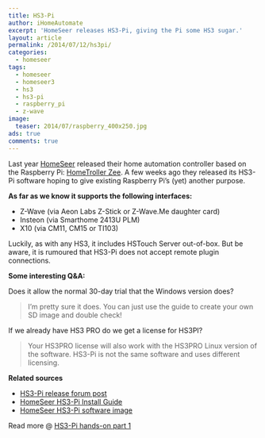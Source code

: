 ```yaml
---
title: HS3-Pi
author: iHomeAutomate
excerpt: 'HomeSeer releases HS3-Pi, giving the Pi some HS3 sugar.'
layout: article
permalink: /2014/07/12/hs3pi/
categories:
  - homeseer
tags:
  - homeseer
  - homeseer3
  - hs3
  - hs3-pi
  - raspberry_pi
  - z-wave
image:
  teaser: 2014/07/raspberry_400x250.jpg
ads: true
comments: true  
---
```

Last year [HomeSeer][1] released their home automation controller based on the Raspberry Pi: [HomeTroller Zee][2]. A few weeks ago they released its HS3-Pi software hoping to give existing Raspberry Pi&#8217;s (yet) another purpose.

**As far as we know it supports the following interfaces:**

  * Z-Wave (via Aeon Labs Z-Stick or Z-Wave.Me daughter card) 
  * Insteon (via Smarthome 2413U PLM) 
  * X10 (via CM11, CM15 or TI103) 

Luckily, as with any HS3, it includes HSTouch Server out-of-box. But be aware, it is rumoured that HS3-Pi does not accept remote plugin connections.

**Some interesting Q&A:**

  Does it allow the normal 30-day trial that the Windows version does?
    
> I&#8217;m pretty sure it does. You can just use the guide to create your own SD image and double check! 

If we already have HS3 PRO do we get a license for HS3PI?
 
> Your HS3PRO license will also work with the HS3PRO Linux version of the software. HS3-Pi is not the same software and uses different licensing. 

**Related sources**

  * [HS3-Pi release forum post][3] 
  * [HomeSeer HS3-Pi Install Guide][4] 
  * [HomeSeer HS3-Pi software image][5] 

Read more @ [HS3-Pi hands-on part 1][6]

 [1]: http://www.homeseer.com
 [2]: http://www.prweb.com/releases/HomeSeer/HomeTrollerZee/prweb10934922.htm
 [3]: http://board.homeseer.com/showthread.php?t=169252
 [4]: http://homeseer.com/guides/HomeSeer-HS3Pi-Guide.pdf
 [5]: ftp://ftp.homeseer.com/pub/HomeSeer-HS3Pi-Image.zip
 [6]: {{site.url}}/2014/07/13/hs3-pi-hands-on-part-1
